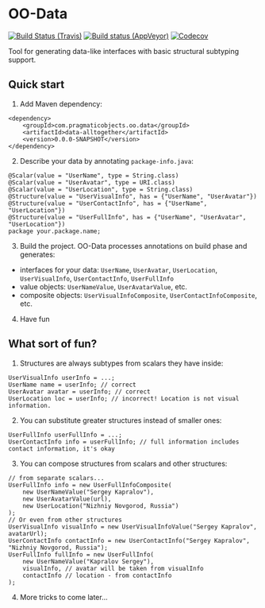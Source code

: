 # OO-Data

[![Build Status (Travis)](https://img.shields.io/travis/pragmatic-objects/oo-atom/master.svg)](https://travis-ci.org/pragmatic-objects/oo-data)
[![Build status (AppVeyor)](https://ci.appveyor.com/api/projects/status/sumvi0c7teo9oq94?svg=true)](https://ci.appveyor.com/project/skapral/oo-data)
[![Codecov](https://codecov.io/gh/pragmatic-objects/oo-atom/branch/master/graph/badge.svg)](https://codecov.io/gh/pragmatic-objects/oo-data)

Tool for generating data-like interfaces with basic structural subtyping support.

## Quick start

1. Add Maven dependency:

```
<dependency>
    <groupId>com.pragmaticobjects.oo.data</groupId>
    <artifactId>data-alltogether</artifactId>
    <version>0.0.0-SNAPSHOT</version>
</dependency>
```

2. Describe your data by annotating `package-info.java`:

```
@Scalar(value = "UserName", type = String.class)
@Scalar(value = "UserAvatar", type = URI.class)
@Scalar(value = "UserLocation", type = String.class)
@Structure(value = "UserVisualInfo", has = {"UserName", "UserAvatar"})
@Structure(value = "UserContactInfo", has = {"UserName", "UserLocation"})
@Structure(value = "UserFullInfo", has = {"UserName", "UserAvatar", "UserLocation"})
package your.package.name;
```

3. Build the project. OO-Data processes annotations on build phase and generates:
- interfaces for your data: `UserName`, `UserAvatar`, `UserLocation`, `UserVisualInfo`, `UserContactInfo`, `UserFullInfo`
- value objects: `UserNameValue`, `UserAvatarValue`, etc.
- composite objects: `UserVisualInfoComposite`, `UserContactInfoComposite`, etc.

4. Have fun

## What sort of fun?

1. Structures are always subtypes from scalars they have inside:

```
UserVisualInfo userInfo = ...;
UserName name = userInfo; // correct
UserAvatar avatar = userInfo; // correct
UserLocation loc = userInfo; // incorrect! Location is not visual information.
```

2. You can substitute greater structures instead of smaller ones:

```
UserFullInfo userFullInfo = ...;
UserContactInfo info = userFullInfo; // full information includes contact information, it's okay
```

3. You can compose structures from scalars and other structures:

```
// from separate scalars...
UserFullInfo info = new UserFullInfoComposite(
    new UserNameValue("Sergey Kapralov"),
    new UserAvatarValue(url),
    new UserLocation("Nizhniy Novgorod, Russia")
);
// Or even from other structures
UserVisualInfo visualInfo = new UserVisualInfoValue("Sergey Kapralov", avatarUrl);
UserContactInfo contactInfo = new UserContactInfo("Sergey Kapralov", "Nizhniy Novgorod, Russia");
UserFullInfo fullInfo = new UserFullInfo(
    new UserNameValue("Kapralov Sergey"),
    visualInfo, // avatar will be taken from visualInfo
    contactInfo // location - from contactInfo
);
```

4. More tricks to come later...
